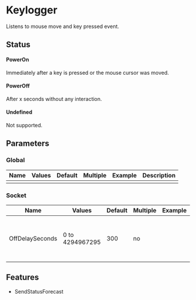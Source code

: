 ﻿# Keylogger
Listens to mouse move and key pressed event.

## Status

#### PowerOn
Immediately after a key is pressed or the mouse cursor was moved.

#### PowerOff
After x seconds without any interaction.

#### Undefined
Not supported.

## Parameters

### Global
| Name | Values | Default | Multiple | Example | Description |
| ------ | ------ | ------ | ------ | ------ | ------ |
| | | | |

### Socket
| Name | Values | Default | Multiple | Example | Description |
| ------ | ------ | ------ | ------ | ------ | ------ |
| OffDelaySeconds | 0 to 4294967295 | 300 | no | | Period between last interaction and PowerOff. |

## Features
- SendStatusForecast
